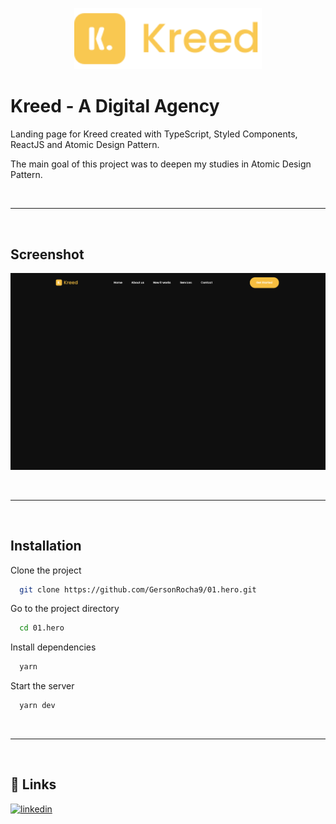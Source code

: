 <p align="center" >
<img width="300px" src="./src/assets/logo.svg" />
</p>  

# Kreed - A Digital Agency

Landing page for Kreed created with TypeScript, Styled Components, ReactJS and Atomic Design Pattern.

The main goal of this project was to deepen my studies in Atomic Design Pattern.

<br> <hr> <br>

## Screenshot

![App Screenshot](./src/assets/screenshot.png)

<br> <hr> <br>

## Installation

Clone the project

```bash
  git clone https://github.com/GersonRocha9/01.hero.git
```

Go to the project directory

```bash
  cd 01.hero
```

Install dependencies

```bash
  yarn
```

Start the server

```bash
  yarn dev
```

<br> <hr> <br>


## 🔗 Links
[![linkedin](https://img.shields.io/badge/linkedin-0A66C2?style=for-the-badge&logo=linkedin&logoColor=white)](https://www.linkedin.com/in/gersonrocha/)


